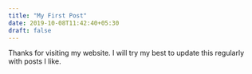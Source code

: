 ```yaml
---
title: "My First Post"
date: 2019-10-08T11:42:40+05:30
draft: false
---
```


Thanks for visiting my website. I will try my best to update this regularly with posts I like.
